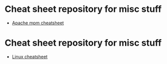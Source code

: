 # Cheat sheet repository for misc stuff
- [Apache mpm cheatsheet](/apache.md)

# Cheat sheet repository for misc stuff
- [Linux cheatsheet](/linux.md)
